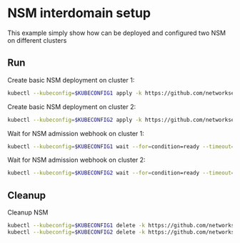 # NSM interdomain setup


This example simply show how can be deployed and configured two NSM on different clusters

## Run

Create basic NSM deployment on cluster 1:

```bash
kubectl --kubeconfig=$KUBECONFIG1 apply -k https://github.com/networkservicemesh/deployments-k8s/examples/interdomain/nsm/cluster1?ref=686c5324d0efb7e8f73b1b02879b40f494cc73d3
```

Create basic NSM deployment on cluster 2:

```bash
kubectl --kubeconfig=$KUBECONFIG2 apply -k https://github.com/networkservicemesh/deployments-k8s/examples/interdomain/nsm/cluster2?ref=686c5324d0efb7e8f73b1b02879b40f494cc73d3
```

Wait for NSM admission webhook on cluster 1:

```bash
kubectl --kubeconfig=$KUBECONFIG1 wait --for=condition=ready --timeout=1m pod -n nsm-system -l app=admission-webhook-k8s
```

Wait for NSM admission webhook on cluster 2:

```bash
kubectl --kubeconfig=$KUBECONFIG2 wait --for=condition=ready --timeout=1m pod -n nsm-system -l app=admission-webhook-k8s
```

## Cleanup

Cleanup NSM
```bash
kubectl --kubeconfig=$KUBECONFIG1 delete -k https://github.com/networkservicemesh/deployments-k8s/examples/interdomain/nsm/cluster1?ref=686c5324d0efb7e8f73b1b02879b40f494cc73d3
kubectl --kubeconfig=$KUBECONFIG2 delete -k https://github.com/networkservicemesh/deployments-k8s/examples/interdomain/nsm/cluster2?ref=686c5324d0efb7e8f73b1b02879b40f494cc73d3
```
